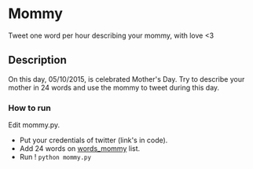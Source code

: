 # Mommy
Tweet one word per hour describing your mommy, with love &lt;3

## Description
On this day, 05/10/2015, is celebrated Mother's Day. Try to describe your mother in 24 words and use the mommy to tweet during this day.


### How to run

Edit mommy.py.

  * Put your credentials of twitter (link's in code).
  * Add 24 words on [words_mommy](https://github.com/marioidival/mommy/blob/master/mommy.py#L27) list.
  * Run ! `python mommy.py`
